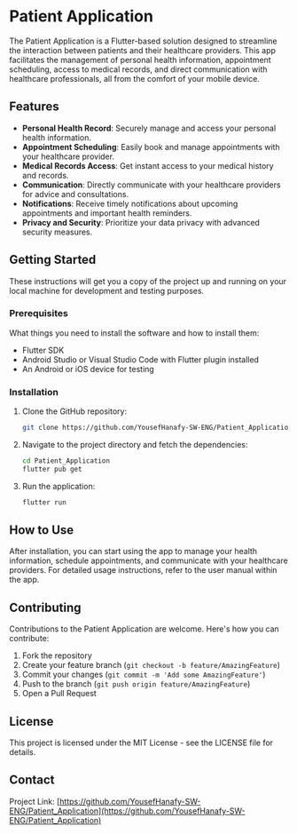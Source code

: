 
# Patient Application

The Patient Application is a Flutter-based solution designed to streamline the interaction between patients and their healthcare providers. This app facilitates the management of personal health information, appointment scheduling, access to medical records, and direct communication with healthcare professionals, all from the comfort of your mobile device.

## Features

- **Personal Health Record**: Securely manage and access your personal health information.
- **Appointment Scheduling**: Easily book and manage appointments with your healthcare provider.
- **Medical Records Access**: Get instant access to your medical history and records.
- **Communication**: Directly communicate with your healthcare providers for advice and consultations.
- **Notifications**: Receive timely notifications about upcoming appointments and important health reminders.
- **Privacy and Security**: Prioritize your data privacy with advanced security measures.

## Getting Started

These instructions will get you a copy of the project up and running on your local machine for development and testing purposes.

### Prerequisites

What things you need to install the software and how to install them:

- Flutter SDK
- Android Studio or Visual Studio Code with Flutter plugin installed
- An Android or iOS device for testing

### Installation

1. Clone the GitHub repository:
   ```sh
   git clone https://github.com/YousefHanafy-SW-ENG/Patient_Application.git
   ```
2. Navigate to the project directory and fetch the dependencies:
   ```sh
   cd Patient_Application
   flutter pub get
   ```
3. Run the application:
   ```sh
   flutter run
   ```

## How to Use

After installation, you can start using the app to manage your health information, schedule appointments, and communicate with your healthcare providers. For detailed usage instructions, refer to the user manual within the app.

## Contributing

Contributions to the Patient Application are welcome. Here's how you can contribute:

1. Fork the repository
2. Create your feature branch (`git checkout -b feature/AmazingFeature`)
3. Commit your changes (`git commit -m 'Add some AmazingFeature'`)
4. Push to the branch (`git push origin feature/AmazingFeature`)
5. Open a Pull Request

## License

This project is licensed under the MIT License - see the LICENSE file for details.

## Contact

Project Link: [https://github.com/YousefHanafy-SW-ENG/Patient_Application](https://github.com/YousefHanafy-SW-ENG/Patient_Application)
